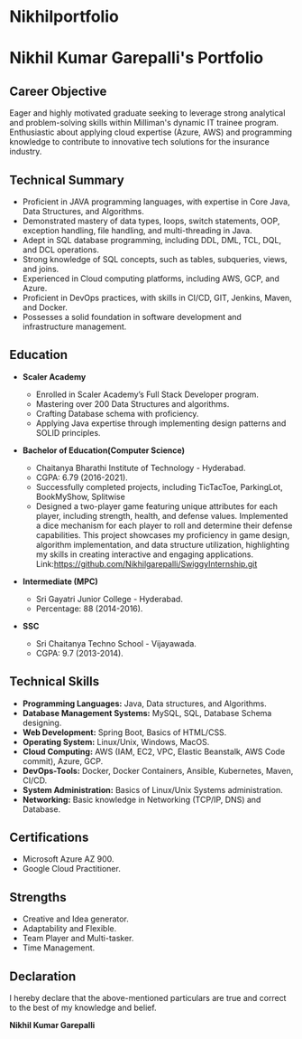 # Nikhilportfolio

# Nikhil Kumar Garepalli's Portfolio

## Career Objective
Eager and highly motivated graduate seeking to leverage strong analytical and problem-solving skills within Milliman's dynamic IT trainee program. Enthusiastic about applying cloud expertise (Azure, AWS) and programming knowledge to contribute to innovative tech solutions for the insurance industry.

## Technical Summary
- Proficient in JAVA programming languages, with expertise in Core Java, Data Structures, and Algorithms.
- Demonstrated mastery of data types, loops, switch statements, OOP, exception handling, file handling, and multi-threading in Java.
- Adept in SQL database programming, including DDL, DML, TCL, DQL, and DCL operations.
- Strong knowledge of SQL concepts, such as tables, subqueries, views, and joins.
- Experienced in Cloud computing platforms, including AWS, GCP, and Azure.
- Proficient in DevOps practices, with skills in CI/CD, GIT, Jenkins, Maven, and Docker.
- Possesses a solid foundation in software development and infrastructure management.

## Education
- **Scaler Academy**
  - Enrolled in Scaler Academy’s Full Stack Developer program.
  - Mastering over 200 Data Structures and algorithms.
  - Crafting Database schema with proficiency.
  - Applying Java expertise through implementing design patterns and SOLID principles.

- **Bachelor of Education(Computer Science)**
  - Chaitanya Bharathi Institute of Technology - Hyderabad.
  - CGPA: 6.79 (2016-2021).
  - Successfully completed projects, including TicTacToe, ParkingLot, BookMyShow, Splitwise
  - Designed a two-player game featuring unique attributes for each player, including strength, health, and defense values. Implemented a        dice mechanism for each player to roll and determine their defense capabilities. This project showcases my proficiency in game design,       algorithm implementation, and data structure utilization, highlighting my skills in creating interactive and engaging applications.
    Link:https://github.com/Nikhilgarepalli/SwiggyInternship.git

- **Intermediate (MPC)**
  - Sri Gayatri Junior College - Hyderabad.
  - Percentage: 88 (2014-2016).

- **SSC**
  - Sri Chaitanya Techno School - Vijayawada.
  - CGPA: 9.7 (2013-2014).

## Technical Skills
- **Programming Languages:** Java, Data structures, and Algorithms.
- **Database Management Systems:** MySQL, SQL, Database Schema designing.
- **Web Development:** Spring Boot, Basics of HTML/CSS.
- **Operating System:** Linux/Unix, Windows, MacOS.
- **Cloud Computing:** AWS (IAM, EC2, VPC, Elastic Beanstalk, AWS Code commit), Azure, GCP.
- **DevOps-Tools:** Docker, Docker Containers, Ansible, Kubernetes, Maven, CI/CD.
- **System Administration:** Basics of Linux/Unix Systems administration.
- **Networking:** Basic knowledge in Networking (TCP/IP, DNS) and Database.

## Certifications
- Microsoft Azure AZ 900.
- Google Cloud Practitioner.

## Strengths
- Creative and Idea generator.
- Adaptability and Flexible.
- Team Player and Multi-tasker.
- Time Management.

## Declaration
I hereby declare that the above-mentioned particulars are true and correct to the best of my knowledge and belief.

**Nikhil Kumar Garepalli**
